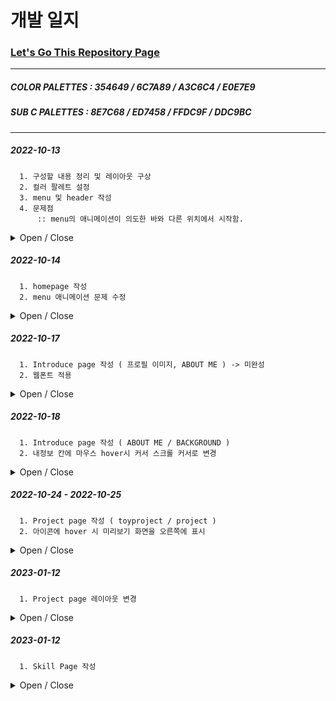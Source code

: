 
# 개발 일지

### [Let's Go This Repository Page](https://hello9721.github.io/)
* * *
##### COLOR PALETTES : 354649 / 6C7A89 / A3C6C4 / E0E7E9
##### SUB C PALETTES : 8E7C68 / ED7458 / FFDC9F / DDC9BC
* * *
##### 2022-10-13
      1. 구성할 내용 정리 및 레이아웃 구상
      2. 컬러 팔레트 설정
      3. menu 및 header 작성
      4. 문제점  
          :: menu의 애니메이션이 의도한 바와 다른 위치에서 시작함. 
<details>
<summary>Open / Close</summary>


> header 및 menu 애니메이션 작성 / 수정 + 열고 닫기  

![day 1~2](https://user-images.githubusercontent.com/95046369/195780266-a511d4a8-bf84-4eb2-9cae-2c28a7d7358c.gif)

</details>

##### 2022-10-14
      1. homepage 작성
      2. menu 애니메이션 문제 수정 
<details>
<summary>Open / Close</summary>
      
      
> homepage 작성  

![day 2](https://user-images.githubusercontent.com/95046369/195780796-c66367b0-85a1-4e30-b579-e3f6d39b5869.gif)

</details>

##### 2022-10-17
      1. Introduce page 작성 ( 프로필 이미지, ABOUT ME ) -> 미완성
      2. 웹폰트 적용
<details>
<summary>Open / Close</summary>
      
      
> INTRODUCE page 작성 ( 미완성 )

![day3](https://user-images.githubusercontent.com/95046369/196116520-21cb8249-21d1-4904-b7a1-37a8d6c43c9b.png)
  
> 웹폰트 적용

![day 3](https://user-images.githubusercontent.com/95046369/196117162-52e3eb0a-222e-469f-a209-22e170dafbcc.gif)

</details>

##### 2022-10-18
      1. Introduce page 작성 ( ABOUT ME / BACKGROUND )
      2. 내정보 칸에 마우스 hover시 커서 스크롤 커서로 변경
<details>
<summary>Open / Close</summary>
      
      
> INTRODUCE page 완성

![day 4](https://user-images.githubusercontent.com/95046369/196368629-2abe4df9-911f-477b-9141-a25af47a7d43.gif)

</details>

##### 2022-10-24 - 2022-10-25
      1. Project page 작성 ( toyproject / project )
      2. 아이콘에 hover 시 미리보기 화면을 오른쪽에 표시
<details>
<summary>Open / Close</summary>
      
      
> Project page 작성
      
![Day 5](https://user-images.githubusercontent.com/95046369/197721375-7babef49-0158-40c9-96ef-da7d09b68876.gif)

</details>

##### 2023-01-12
      1. Project page 레이아웃 변경
<details>
<summary>Open / Close</summary>
      
      
> Project page 레이아웃 변경

![Day 6](https://user-images.githubusercontent.com/95046369/212227798-eea2af13-c309-4ae7-8316-b1a6d57d0301.gif)

</details>

##### 2023-01-12
      1. Skill Page 작성
<details>
<summary>Open / Close</summary>
      
      
> Skill page 작성
      
![Day 7](https://user-images.githubusercontent.com/95046369/212228098-6d140d9d-6e73-4ee0-9576-dda3023957d0.gif)

</details>
